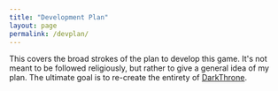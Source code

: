 ```yaml
---
title: "Development Plan"
layout: page
permalink: /devplan/
---
```

This covers the broad strokes of the plan to develop this game. It's not meant
to be followed religiously, but rather to give a general idea of my plan. The
ultimate goal is to re-create the entirety of [DarkThrone](https://darkthrone.com).
